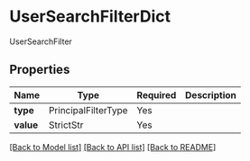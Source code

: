 # UserSearchFilterDict

UserSearchFilter

## Properties
| Name | Type | Required | Description |
| ------------ | ------------- | ------------- | ------------- |
**type** | PrincipalFilterType | Yes |  |
**value** | StrictStr | Yes |  |


[[Back to Model list]](../../README.md#documentation-for-models) [[Back to API list]](../../README.md#documentation-for-api-endpoints) [[Back to README]](../../README.md)
